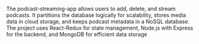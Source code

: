 The podcast-streaming-app allows users to add, delete, and stream podcasts. It partitions the database logically for scalability, stores media data in cloud storage, and keeps podcast metadata in a NoSQL database. The project uses React-Redux for state management, Node.js with Express for the backend, and MongoDB for efficient data storage
